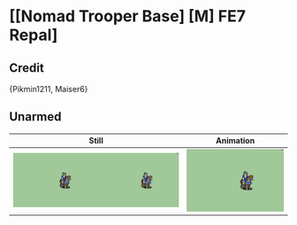 # [\[Nomad Trooper Base\] \[M\] FE7 Repal]

## Credit

{Pikmin1211, Maiser6}

## Unarmed

| Still | Animation |
| :---: | :-------: |
| ![Unarmed still](./Unarmed_000.png) | ![Unarmed animation](./Unarmed.gif) |

